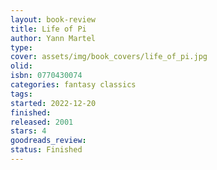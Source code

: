 ```yaml
--- 
layout: book-review 
title: Life of Pi 
author: Yann Martel 
type: 
cover: assets/img/book_covers/life_of_pi.jpg
olid:  
isbn: 0770430074
categories: fantasy classics
tags:  
started: 2022-12-20
finished: 
released: 2001
stars: 4
goodreads_review:  
status: Finished
---  
```

